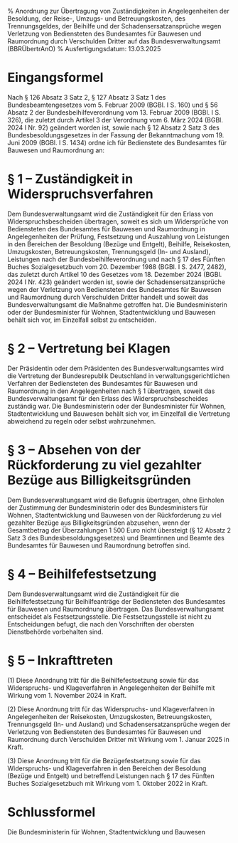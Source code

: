% Anordnung zur Übertragung von Zuständigkeiten in Angelegenheiten der Besoldung, der Reise-, Umzugs- und Betreuungskosten, des Trennungsgeldes, der Beihilfe und der Schadensersatzansprüche wegen Verletzung von Bediensteten des Bundesamtes für Bauwesen und Raumordnung durch Verschulden Dritter auf das Bundesverwaltungsamt  (BBRÜbertrAnO)
% Ausfertigungsdatum: 13.03.2025
 
# Eingangsformel

Nach § 126 Absatz 3 Satz 2, § 127 Absatz 3 Satz 1 des Bundesbeamtengesetzes vom 5. Februar 2009 (BGBl. I S. 160) und § 56 Absatz 2 der Bundesbeihilfeverordnung vom 13. Februar 2009 (BGBl. I S. 326), die zuletzt durch Artikel 3 der Verordnung vom 6. März 2024 (BGBl. 2024 I Nr. 92) geändert worden ist, sowie nach § 12 Absatz 2 Satz 3 des Bundesbesoldungsgesetzes in der Fassung der Bekanntmachung vom 19. Juni 2009 (BGBl. I S. 1434) ordne ich für Bedienstete des Bundesamtes für Bauwesen und Raumordnung an:

# § 1 – Zuständigkeit in Widerspruchsverfahren

Dem Bundesverwaltungsamt wird die Zuständigkeit für den Erlass von Widerspruchsbescheiden übertragen, soweit es sich um Widersprüche von Bediensteten des Bundesamtes für Bauwesen und Raumordnung in Angelegenheiten der Prüfung, Festsetzung und Auszahlung von Leistungen in den Bereichen der Besoldung (Bezüge und Entgelt), Beihilfe, Reisekosten, Umzugskosten, Betreuungskosten, Trennungsgeld (In- und Ausland), Leistungen nach der Bundesbeihilfeverordnung und nach § 17 des Fünften Buches Sozialgesetzbuch vom 20. Dezember 1988 (BGBl. I S. 2477, 2482), das zuletzt durch Artikel 10 des Gesetzes vom 18. Dezember 2024 (BGBl. 2024 I Nr. 423) geändert worden ist, sowie der Schadensersatzansprüche wegen der Verletzung von Bediensteten des Bundesamtes für Bauwesen und Raumordnung durch Verschulden Dritter handelt und soweit das Bundesverwaltungsamt die Maßnahme getroffen hat. Die Bundesministerin oder der Bundesminister für Wohnen, Stadtentwicklung und Bauwesen behält sich vor, im Einzelfall selbst zu entscheiden.

# § 2 – Vertretung bei Klagen

Der Präsidentin oder dem Präsidenten des Bundesverwaltungsamtes wird die Vertretung der Bundesrepublik Deutschland in verwaltungsgerichtlichen Verfahren der Bediensteten des Bundesamtes für Bauwesen und Raumordnung in den Angelegenheiten nach § 1 übertragen, soweit das Bundesverwaltungsamt für den Erlass des Widerspruchsbescheides zuständig war. Die Bundesministerin oder der Bundesminister für Wohnen, Stadtentwicklung und Bauwesen behält sich vor, im Einzelfall die Vertretung abweichend zu regeln oder selbst wahrzunehmen.

# § 3 – Absehen von der Rückforderung zu viel gezahlter Bezüge aus Billigkeitsgründen

Dem Bundesverwaltungsamt wird die Befugnis übertragen, ohne Einholen der Zustimmung der Bundesministerin oder des Bundesministers für Wohnen, Stadtentwicklung und Bauwesen von der Rückforderung zu viel gezahlter Bezüge aus Billigkeitsgründen abzusehen, wenn der Gesamtbetrag der Überzahlungen 1 500 Euro nicht übersteigt (§ 12 Absatz 2 Satz 3 des Bundesbesoldungsgesetzes) und Beamtinnen und Beamte des Bundesamtes für Bauwesen und Raumordnung betroffen sind.

# § 4 – Beihilfefestsetzung

Dem Bundesverwaltungsamt wird die Zuständigkeit für die Beihilfefestsetzung für Beihilfeanträge der Bediensteten des Bundesamtes für Bauwesen und Raumordnung übertragen. Das Bundesverwaltungsamt entscheidet als Festsetzungsstelle. Die Festsetzungsstelle ist nicht zu Entscheidungen befugt, die nach den Vorschriften der obersten Dienstbehörde vorbehalten sind.

# § 5 – Inkrafttreten

(1) Diese Anordnung tritt für die Beihilfefestsetzung sowie für das Widerspruchs- und Klageverfahren in Angelegenheiten der Beihilfe mit Wirkung vom 1. November 2024 in Kraft.

(2) Diese Anordnung tritt für das Widerspruchs- und Klageverfahren in Angelegenheiten der Reisekosten, Umzugskosten, Betreuungskosten, Trennungsgeld (In- und Ausland) und Schadensersatzansprüche wegen der Verletzung von Bediensteten des Bundesamtes für Bauwesen und Raumordnung durch Verschulden Dritter mit Wirkung vom 1. Januar 2025 in Kraft.

(3) Diese Anordnung tritt für die Bezügefestsetzung sowie für das Widerspruchs- und Klageverfahren in den Bereichen der Besoldung (Bezüge und Entgelt) und betreffend Leistungen nach § 17 des Fünften Buches Sozialgesetzbuch mit Wirkung vom 1. Oktober 2022 in Kraft.

# Schlussformel

Die Bundesministerin für Wohnen, Stadtentwicklung und Bauwesen
